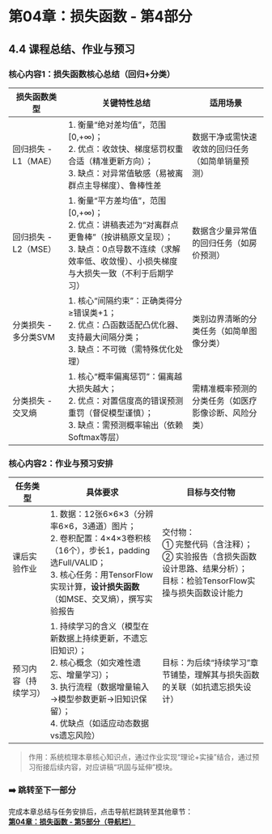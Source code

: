 # 第04章：损失函数 - 第4部分
## 4.4 课程总结、作业与预习
### 核心内容1：损失函数核心总结（回归+分类）  
| 损失函数类型   | 关键特性总结                                                             | 适用场景                          | 
|----------------|--------------------------------------------------------------------------|----------------------------------|
| 回归损失 - L1（MAE） | 1. 衡量“绝对差均值”，范围[0,+∞)；<br>2. 优点：收敛快、梯度惩罚权重合适（精准更新方向）；<br>3. 缺点：对异常值敏感（易被离群点主导梯度）、鲁棒性差 | 数据干净或需快速收敛的回归任务（如简单销量预测） |
| 回归损失 - L2（MSE） | 1. 衡量“平方差均值”，范围[0,+∞)；<br>2. 优点：讲稿表述为“对离群点更鲁棒”（按讲稿原文呈现）；<br>3. 缺点：0点导数不连续（求解效率低、收敛慢）、小损失梯度与大损失一致（不利于后期学习） | 数据含少量异常值的回归任务（如房价预测） | 
| 分类损失 - 多分类SVM | 1. 核心“间隔约束”：正确类得分≥错误类+1；<br>2. 优点：凸函数适配凸优化器、支持最大间隔分类；<br>3. 缺点：不可微（需特殊优化处理） | 类别边界清晰的分类任务（如简单图像分类） | 
| 分类损失 - 交叉熵 | 1. 核心“概率偏离惩罚”：偏离越大损失越大；<br>2. 优点：对置信度高的错误预测重罚（督促模型谨慎）；<br>3. 缺点：需预测概率输出（依赖Softmax等层） | 需精准概率预测的分类任务（如医疗影像诊断、风险分类） | 

### 核心内容2：作业与预习安排  
| 任务类型       | 具体要求                                                                 | 目标与交付物                          | 
|----------------|--------------------------------------------------------------------------|----------------------------------|
| 课后实验作业   | 1. 数据：12张6×6×3（分辨率6×6，3通道）图片；<br>2. 卷积配置：4×4×3卷积核（16个），步长1，padding选Full/VALID；<br>3. 核心任务：用TensorFlow实现计算，**设计损失函数**（如MSE、交叉熵），撰写实验报告 | 交付物：<br>① 完整代码（含注释）；<br>② 实验报告（含损失函数设计思路、结果分析）；<br>目标：检验TensorFlow实操与损失函数设计能力 | 
| 预习内容（持续学习） | 1. 持续学习的含义（模型在新数据上持续更新，不遗忘旧知识）；<br>2. 核心概念（如灾难性遗忘、增量学习）；<br>3. 执行流程（数据增量输入→模型参数更新→旧知识保留）；<br>4. 优缺点（如适应动态数据vs遗忘风险） | 目标：为后续“持续学习”章节铺垫，理解其与损失函数的关联（如抗遗忘损失设计） | 

> 作用：系统梳理本章核心知识点，通过作业实现“理论+实操”结合，通过预习衔接后续内容，对应讲稿“巩固与延伸”模块。  

### ➡️ 跳转至下一部分  
完成本章总结与任务安排后，点击导航栏跳转至其他章节：  
**[第04章：损失函数 - 第5部分（导航栏）](chter06.md)**
